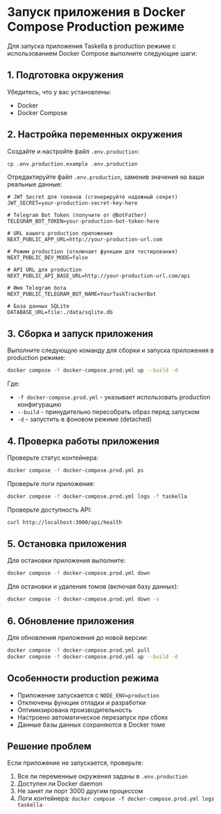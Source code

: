 # Запуск приложения в Docker Compose Production режиме

Для запуска приложения Taskella в production режиме с использованием Docker Compose выполните следующие шаги:

## 1. Подготовка окружения

Убедитесь, что у вас установлены:
- Docker
- Docker Compose

## 2. Настройка переменных окружения

Создайте и настройте файл `.env.production`:

```bash
cp .env.production.example .env.production
```

Отредактируйте файл `.env.production`, заменив значения на ваши реальные данные:

```env
# JWT Secret для токенов (сгенерируйте надежный секрет)
JWT_SECRET=your-production-secret-key-here

# Telegram Bot Token (получите от @BotFather)
TELEGRAM_BOT_TOKEN=your-production-bot-token-here

# URL вашего production приложения
NEXT_PUBLIC_APP_URL=http://your-production-url.com

# Режим production (отключает функции для тестирования)
NEXT_PUBLIC_DEV_MODE=false

# API URL для production
NEXT_PUBLIC_API_BASE_URL=http://your-production-url.com/api

# Имя Telegram бота
NEXT_PUBLIC_TELEGRAM_BOT_NAME=YourTaskTrackerBot

# База данных SQLite
DATABASE_URL=file:./data/sqlite.db
```

## 3. Сборка и запуск приложения

Выполните следующую команду для сборки и запуска приложения в production режиме:

```bash
docker compose -f docker-compose.prod.yml up --build -d
```

Где:
- `-f docker-compose.prod.yml` - указывает использовать production конфигурацию
- `--build` - принудительно пересобрать образ перед запуском
- `-d` - запустить в фоновом режиме (detached)

## 4. Проверка работы приложения

Проверьте статус контейнера:
```bash
docker compose -f docker-compose.prod.yml ps
```

Проверьте логи приложения:
```bash
docker compose -f docker-compose.prod.yml logs -f taskella
```

Проверьте доступность API:
```bash
curl http://localhost:3000/api/health
```

## 5. Остановка приложения

Для остановки приложения выполните:
```bash
docker compose -f docker-compose.prod.yml down
```

Для остановки и удаления томов (включая базу данных):
```bash
docker compose -f docker-compose.prod.yml down -v
```

## 6. Обновление приложения

Для обновления приложения до новой версии:

```bash
docker compose -f docker-compose.prod.yml pull
docker compose -f docker-compose.prod.yml up --build -d
```

## Особенности production режима

- Приложение запускается с `NODE_ENV=production`
- Отключены функции отладки и разработки
- Оптимизирована производительность
- Настроено автоматическое перезапуск при сбоях
- Данные базы данных сохраняются в Docker томе

## Решение проблем

Если приложение не запускается, проверьте:
1. Все ли переменные окружения заданы в `.env.production`
2. Доступен ли Docker daemon
3. Не занят ли порт 3000 другим процессом
4. Логи контейнера: `docker compose -f docker-compose.prod.yml logs taskella`
